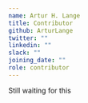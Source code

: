```yaml
---
name: Artur H. Lange
title: Contributor
github: ArturLange
twitter: ""
linkedin: ""
slack: ""
joining_date: ""
role: contributor
---
```


Still waiting for this
